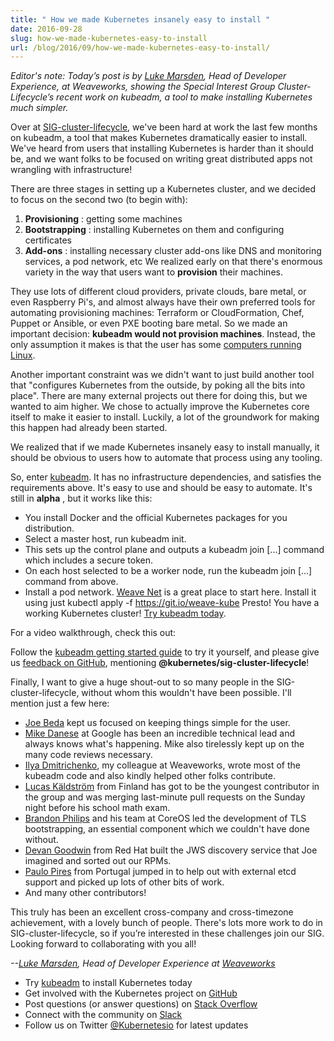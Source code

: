 ```yaml
---
title: " How we made Kubernetes insanely easy to install "
date: 2016-09-28
slug: how-we-made-kubernetes-easy-to-install
url: /blog/2016/09/how-we-made-kubernetes-easy-to-install/
---
```


_Editor's note: Today’s post is by [Luke Marsden](https://twitter.com/lmarsden), Head of Developer Experience, at Weaveworks, showing the Special Interest Group Cluster-Lifecycle’s recent work on kubeadm, a tool to make installing Kubernetes much simpler._  

Over at&nbsp;[SIG-cluster-lifecycle](https://github.com/kubernetes/community/blob/master/sig-cluster-lifecycle/README.md), we've been hard at work the last few months on kubeadm, a tool that makes Kubernetes dramatically easier to install. We've heard from users that installing Kubernetes is harder than it should be, and we want folks to be focused on writing great distributed apps not wrangling with infrastructure!  

There are three stages in setting up a Kubernetes cluster, and we decided to focus on the second two (to begin with):  

1. **Provisioning** : getting some machines
2. **Bootstrapping** : installing Kubernetes on them and configuring certificates
3. **Add-ons** : installing necessary cluster add-ons like DNS and monitoring services, a pod network, etc
We realized early on that there's enormous variety in the way that users want to **provision** their machines.  

They use lots of different cloud providers, private clouds, bare metal, or even Raspberry Pi's, and almost always have their own preferred tools for automating provisioning machines: Terraform or CloudFormation, Chef, Puppet or Ansible, or even PXE booting bare metal. So we made an important decision: **kubeadm would not provision machines**. Instead, the only assumption it makes is that the user has some [computers running Linux](http://kubernetes.io/docs/getting-started-guides/kubeadm/#prerequisites).  

Another important constraint was we didn't want to just build another tool that "configures Kubernetes from the outside, by poking all the bits into place". There are many external projects out there for doing this, but we wanted to aim higher. We chose to actually improve the Kubernetes core itself to make it easier to install. Luckily, a lot of the groundwork for making this happen had already been started.  

We realized that if we made Kubernetes insanely easy to install manually, it should be obvious to users how to automate that process using any tooling.  

So, enter [kubeadm](http://kubernetes.io/docs/getting-started-guides/kubeadm/). It has no infrastructure dependencies, and satisfies the requirements above. It's easy to use and should be easy to automate. It's still in **alpha** , but it works like this:  

- You install Docker and the official Kubernetes packages for you distribution.
- Select a master host, run kubeadm init.
- This sets up the control plane and outputs a kubeadm join [...] command which includes a secure token.
- On each host selected to be a worker node, run the kubeadm join [...] command from above.
- Install a pod network. [Weave Net](https://github.com/weaveworks/weave-kube) is a great place to start here. Install it using just kubectl apply -f https://git.io/weave-kube
Presto! You have a working Kubernetes cluster! [Try kubeadm today](http://kubernetes.io/docs/getting-started-guides/kubeadm/).&nbsp;  

For a video walkthrough, check this out:  



Follow the&nbsp;[kubeadm getting started guide](http://kubernetes.io/docs/getting-started-guides/kubeadm/) to try it yourself, and please give us [feedback on GitHub](https://github.com/kubernetes/kubernetes/issues/new), mentioning **@kubernetes/sig-cluster-lifecycle**!  

Finally, I want to give a huge shout-out to so many people in the SIG-cluster-lifecycle, without whom this wouldn't have been possible. I'll mention just a few here:  


- [Joe Beda](https://twitter.com/jbeda) kept us focused on keeping things simple for the user.
- [Mike Danese](https://twitter.com/errordeveloper) at Google has been an incredible technical lead and always knows what's happening. Mike also tirelessly kept up on the many code reviews necessary.
- [Ilya Dmitrichenko](https://twitter.com/errordeveloper), my colleague at Weaveworks, wrote most of the kubeadm code and also kindly helped other folks contribute.
- [Lucas Käldström](https://twitter.com/kubernetesonarm) from Finland has got to be the youngest contributor in the group and was merging last-minute pull requests on the Sunday night before his school math exam.
- [Brandon Philips](https://twitter.com/brandonphilips) and his team at CoreOS led the development of TLS bootstrapping, an essential component which we couldn't have done without.
- [Devan Goodwin](https://twitter.com/dgood) from Red Hat built the JWS discovery service that Joe imagined and sorted out our RPMs.
- [Paulo Pires](https://twitter.com/el_ppires) from Portugal jumped in to help out with external etcd support and picked up lots of other bits of work.
- And many other contributors!

This truly has been an excellent cross-company and cross-timezone achievement, with a lovely bunch of people. There's lots more work to do in SIG-cluster-lifecycle, so if you’re interested in these challenges join our SIG. Looking forward to collaborating with you all!  

_--[Luke Marsden](https://twitter.com/lmarsden), Head of Developer Experience at [Weaveworks](https://twitter.com/weaveworks)_  


- Try [kubeadm](http://kubernetes.io/docs/getting-started-guides/kubeadm/) to install Kubernetes today
- Get involved with the Kubernetes project on [GitHub](https://github.com/kubernetes/kubernetes)&nbsp;
- Post questions (or answer questions) on [Stack Overflow](http://stackoverflow.com/questions/tagged/kubernetes)&nbsp;
- Connect with the community on [Slack](http://slack.k8s.io/)
- Follow us on Twitter [@Kubernetesio](https://twitter.com/kubernetesio) for latest updates
